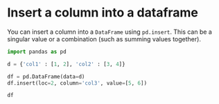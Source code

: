 # Insert a column into a dataframe

You can insert a column into a `DataFrame` using `pd.insert`. This can be a singular value or a combination (such as summing values together).

```python
import pandas as pd

d = {'col1' : [1, 2], 'col2' : [3, 4]}

df = pd.DataFrame(data=d)
df.insert(loc=2, column='col3', value=[5, 6])

df
```

